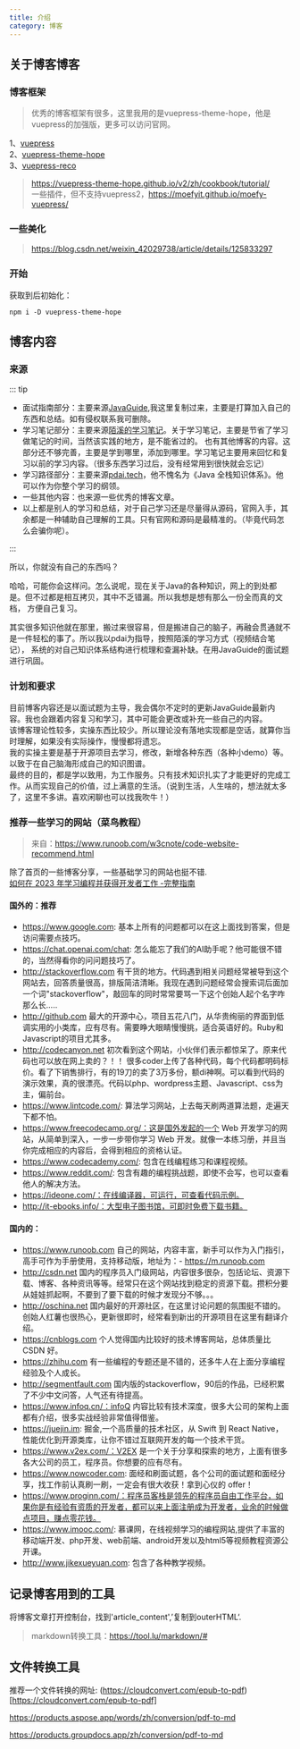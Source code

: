 ```yaml
---
title: 介绍
category: 博客
---
```


## 关于博客博客

### 博客框架
> 优秀的博客框架有很多，这里我用的是vuepress-theme-hope，他是vuepress的加强版，更多可以访问官网。

1、[vuepress](https://www.vuepress.cn/)   
2、[vuepress-theme-hope](https://vuepress-theme-hope.gitee.io/v1/zh/guide/)    
3、[vuepress-reco](http://v2.vuepress-reco.recoluan.com/)

> https://vuepress-theme-hope.github.io/v2/zh/cookbook/tutorial/     
一些插件，但不支持vuepress2，https://moefyit.github.io/moefy-vuepress/

### 一些美化

> https://blog.csdn.net/weixin_42029738/article/details/125833297

### 开始
获取到后初始化：
```shell
npm i -D vuepress-theme-hope
```

## 博客内容

### 来源

::: tip
- 面试指南部分：主要来源[JavaGuide](https://javaguide.cn/),我这里复制过来，主要是打算加入自己的东西和总结。如有侵权联系我可删除。   
- 学习笔记部分：主要来源[陌溪的学习笔记](http://moxi159753.gitee.io/learningnotes/#/)。关于学习笔记，主要是节省了学习做笔记的时间，当然该实践的地方，是不能省过的。
也有其他博客的内容。这部分还不够完善，主要是学到哪里，添加到哪里。学习笔记主要用来回忆和复习以前的学习内容。（很多东西学习过后，没有经常用到很快就会忘记）
- 学习路径部分：主要来源[pdai.tech](https://pdai.tech/)，他不愧名为《Java 全栈知识体系》。他可以作为你整个学习的纲领。
- 一些其他内容：也来源一些优秀的博客文章。
- 以上都是别人的学习和总结，对于自己学习还是尽量得从源码，官网入手，其余都是一种辅助自己理解的工具。只有官网和源码是最精准的。（毕竟代码怎么会骗你呢）。

:::

所以，你就没有自己的东西吗？

哈哈，可能你会这样问。怎么说呢，现在关于Java的各种知识，网上的到处都是。但不过都是相互拷贝，其中不乏错漏。所以我想是想有那么一份全而真的文档，
方便自己复习。

其实很多知识他就在那里，搬过来很容易，但是搬进自己的脑子，再融会贯通就不是一件轻松的事了。所以我以pdai为指导，按照陌溪的学习方式（视频结合笔记），
系统的对自己知识体系结构进行梳理和查漏补缺。在用JavaGuide的面试题进行巩固。



### 计划和要求

目前博客内容还是以面试题为主导，我会偶尔不定时的更新JavaGuide最新内容。我也会跟着内容复习和学习，其中可能会更改或补充一些自己的内容。  
该博客理论性较多，实操东西比较少。所以理论没有落地实现都是空话，就算你当时理解，如果没有实际操作，慢慢都将遗忘。  
我的实操主要是基于开源项目去学习，修改，新增各种东西（各种小demo）等。以致于在自己脑海形成自己的知识图谱。    
最终的目的，都是学以致用，为工作服务。只有技术知识扎实了才能更好的完成工作。从而实现自己的价值，过上满意的生活。（说到生活，人生啥的，想法就太多了，这里不多讲。喜欢闲聊也可以找我吹牛！）



### 推荐一些学习的网站（菜鸟教程）

> 来自：https://www.runoob.com/w3cnote/code-website-recommend.html

除了首页的一些博客分享，一些基础学习的网站也挺不错.  
[如何在 2023 年学习编程并获得开发者工作 -完整指南](https://www.freecodecamp.org/chinese/news/learn-to-code-book/)  

#### 国外的：推荐

- https://www.google.com: 基本上所有的问题都可以在这上面找到答案，但是访问需要点技巧。
- https://chat.openai.com/chat: 怎么能忘了我们的AI助手呢？他可能很不错的，当然得看你的问问题技巧了。
- http://stackoverflow.com 有干货的地方。代码遇到相关问题经常被导到这个网站去，回答质量很高，排版简洁清晰。我现在遇到问题经常会搜索词后面加一个词"stackoverflow"，敲回车的同时常常要骂一下这个创始人起个名字咋那么长.....
- http://github.com 最大的开源中心，项目五花八门，从华贵绚丽的界面到低调实用的小类库，应有尽有。需要睁大眼睛慢慢挑，适合英语好的。Ruby和Javascript的项目尤其多。
- http://codecanyon.net 初次看到这个网站，小伙伴们表示都惊呆了。原来代码也可以放在网上卖的？！！ 很多coder上传了各种代码，每个代码都明码标价。看了下销售排行，有的19刀的卖了3万多份，额di神啊。可以看到代码的演示效果，真的很漂亮。代码以php、wordpress主题、Javascript、css为主，偏前台。
- https://www.lintcode.com/: 算法学习网站，上去每天刷两道算法题，走遍天下都不怕。
- https://www.freecodecamp.org/：这是国外发起的一个 Web 开发学习的网站，从简单到深入，一步一步带你学习 Web 开发。就像一本练习册，并且当你完成相应的内容后，会得到相应的资格认证。
- https://www.codecademy.com/: 包含在线编程练习和课程视频。
- https://www.reddit.com/: 包含有趣的编程挑战题，即使不会写，也可以查看他人的解决方法。
- https://ideone.com/：在线编译器，可运行，可查看代码示例。
- http://it-ebooks.info/：大型电子图书馆，可即时免费下载书籍。
#### 国内的：
- https://www.runoob.com 自己的网站，内容丰富，新手可以作为入门指引，高手可作为手册使用，支持移动版，地址为：- https://m.runoob.com
- http://csdn.net 国内的程序员入门级网站，内容很多很杂，包括论坛、资源下载、博客、各种资讯等等。经常只在这个网站找到稳定的资源下载。攒积分要从娃娃抓起啊，不要到了要下载的时候才发现分不够。。。
- http://oschina.net 国内最好的开源社区，在这里讨论问题的氛围挺不错的。创始人红薯也很热心，更新很即时，经常看到新出的开源项目在这里有翻译介绍。
- https://cnblogs.com 个人觉得国内比较好的技术博客网站，总体质量比 CSDN 好。
- https://zhihu.com 有一些编程的专题还是不错的，还多牛人在上面分享编程经验及个人成长。
- http://segmentfault.com 国内版的stackoverflow，90后的作品，已经积累了不少中文问答，人气还有待提高。
- https://www.infoq.cn/：infoQ 内容比较有技术深度，很多大公司的架构上面都有介绍，很多实战经验非常值得借鉴。
- https://juejin.im: 掘金,一个高质量的技术社区，从 Swift 到 React Native，性能优化到开源类库，让你不错过互联网开发的每一个技术干货。
- https://www.v2ex.com/：V2EX 是一个关于分享和探索的地方，上面有很多各大公司的员工，程序员。你想要的应有尽有。
- https://www.nowcoder.com: 面经和刷面试题，各个公司的面试题和面经分享，找工作前认真刷一刷，一定会有很大收获！拿到心仪的 offer！
- https://www.proginn.com/：程序员客栈是领先的程序员自由工作平台，如果你是有经验有资质的开发者，都可以来上面注册成为开发者，业余的时候做点项目，赚点零花钱。
- https://www.imooc.com/: 慕课网，在线视频学习的编程网站,提供了丰富的移动端开发、php开发、web前端、android开发以及html5等视频教程资源公开课。
- http://www.jikexueyuan.com: 包含了各种教学视频。


## 记录博客用到的工具
将博客文章打开控制台，找到'article_content',’复制到outerHTML‘.
>markdown转换工具：https://tool.lu/markdown/#



## 文件转换工具
推荐一个文件转换的网址: (https://cloudconvert.com/epub-to-pdf)[https://cloudconvert.com/epub-to-pdf]

https://products.aspose.app/words/zh/conversion/pdf-to-md

https://products.groupdocs.app/zh/conversion/pdf-to-md